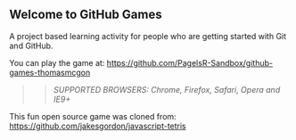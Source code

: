 ## Welcome to GitHub Games

A project based learning activity for people who are getting started with Git and GitHub.

You can play the game at: https://github.com/PagelsR-Sandbox/github-games-thomasmcgon

>> _*SUPPORTED BROWSERS*: Chrome, Firefox, Safari, Opera and IE9+_

This fun open source game was cloned from: https://github.com/jakesgordon/javascript-tetris
